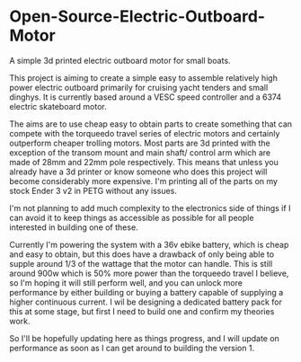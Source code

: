 # Open-Source-Electric-Outboard-Motor
A simple 3d printed electric outboard motor for small boats.

This project is aiming to create a simple easy to assemble relatively high power electric outboard primarily for cruising yacht tenders and small dinghys. It is currently based around a VESC speed controller and a 6374 electric skateboard motor. 

The aims are to use cheap easy to obtain parts to create something that can compete with the torqueedo travel series of electric motors and certainly outperform cheaper trolling motors. Most parts are 3d printed with the exception of the transom mount and main shaft/ control arm which are made of 28mm and 22mm pole respectively. This means that unless you already have a 3d printer or know someone who does this project will become considerably more expensive. I'm printing all of the parts on my stock Ender 3 v2 in PETG without any issues.

I'm not planning to add much complexity to the electronics side of things if I can avoid it to keep things as accessible as possible for all people interested in building one of these. 

Currently I'm powering the system with a 36v ebike battery, which is cheap and easy to obtain, but this does have a drawback of only being able to supple around 1/3 of the wattage that the motor can handle. This is still around 900w which is 50% more power than the torqueedo travel I believe, so I'm hoping it will still perform well, and you can unlock more performance by either building or buying a battery capable of supplying a higher continuous current. I wil be designing a dedicated battery pack for this at some stage, but first I need to build one and confirm my theories work.

So I'll be hopefully updating here as things progress, and I will update on performance as soon as I can get around to building the version 1. 
